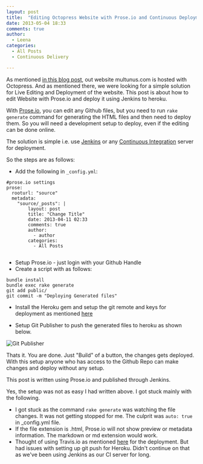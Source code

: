 ```yaml
---
layout: post
title:  "Editing Octopress Website with Prose.io and Continuous Deployment with Jenkins to Heroku"
date: 2013-05-04 18:33
comments: true
author:
  - Leena
categories:
  - All Posts
  - Continuous Delivery

---
```


As mentioned [in this blog post](http://www.multunus.com/2012/10/our-experience-with-jekyll-and-octopress/), out website multunus.com is hosted with Octopress. And as mentioned there, we were looking for a simple solution for Live Editing and Deployment of the website. This post is about how to edit Website with Prose.io and deploy it using Jenkins to heroku. 

With [Prose.io](http://prose.io/about.html), you can edit any Github files, but you need to run `rake generate` command for generating the HTML files and then need to deploy them. So you will need a development setup to deploy, even if the editing can be done online.

The solution is simple i.e. use [Jenkins](http://jenkins-ci.org/) or any [Continuous Integration](http://en.wikipedia.org/wiki/Continuous_integration) server for deployment. 

So the steps are as follows:

* Add the following in `_config.yml`:

```
#prose.io settings
prose:
  rooturl: "source"
  metadata:
    "source/_posts": |
        layout: post
        title: "Change Title"
        date: 2013-04-11 02:33
        comments: true
        author:
          - author
        categories:
          - All Posts
          
````

* Setup Prose.io - just login with your Github Handle
* Create a script with as follows:

```
bundle install
bundle exec rake generate
git add public/
git commit -m "Deploying Generated files"

```
* Install the Heroku gem and setup the git remote and keys for deployment as mentioned [here](https://devcenter.heroku.com/articles/git)

* Setup Git Publisher to push the generated files to heroku as shown below.

![Git Publisher](https://s3.amazonaws.com/multunus-images/Git+Publisher.png)

Thats it. You are done. Just "Build" of a button, the changes gets deployed. With this setup anyone who has access to the Github Repo can make changes and deploy without any setup.

This post is written using Prose.io and published through Jenkins.

Yes, the setup was not as easy I had written above. I got stuck mainly with the following.

* I got stuck as the command `rake generate` was watching the file changes. It was not getting stopped for me. The culprit was `auto: true` in _config.yml file.
* If the file extension is .html, Prose.io will not show preview or metadata information. The markdown or md extension would work.
* Thought of using Travis.io as mentioned [here](http://www.harimenon.com/blog/2013/01/27/auto-deploying-to-my-octopress-blog/) for the deployment. But had issues with setting up git push for Heroku. Didn't continue on that as we've been using Jenkins as our CI server for long.